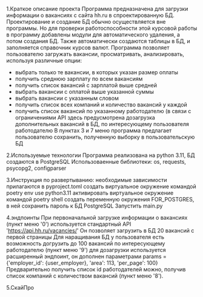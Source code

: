 1.Краткое описание проекта
Программа предназначена для загрузки информации о вакансиях с сайта hh.ru в спроектированную БД.
Проектирование и создание БД обычно осуществляется вне программы.
Но для проверки работоспособности этой курсовой работы в программу добавлены модули для 
автоматического удаления, а потом создания БД. Также автоматически создаются таблицы в БД, и 
заполняется справочник курсов валют.
Программа позволяет пользователю загружать вакансии, просматривать, анализировать, используя различные опции:
- выбрать только те вакансии, в которых указан размер оплаты
- получить среднюю зарплату по всем вакансиям
- получить список вакансий с зарплатой выше средней
- выбрать вакансии с оплатой выше указанной суммы
- выбрать вакансии с указанным словом
- получить список всех компаний и количество вакансий у каждой
- получить список вакансий по указанному работодателю (в связи с ограничениями API здесь предусмотрена дозагрузка
дополнительных вакансий в БД, по интересующему пользователя работодателю
В пунктах 3 и 7 меню программа предлагает пользователю сохранить, полученную выборку в пользовательскую БД

2.Используемые технологии
Программа реализована на python 3.11, БД создаются в PostgreSQL
Использоваенные библиотеки: os, requests, psycopg2, configparser

3.Инструкция по развертыванию:
необходимые зависимости прилагаются в pyproject.toml
создать виртуальное окружение командой poetry env use python3.11
активировать виртуальное окружение командой poetry shell
создать переменную окружения FOR_POSTGRES, в ней сохранить пароль к БД PostgreSQL
Запустить main.py

4.эндпоинты
При первоначальной загрузке информации о вакансиях (пункт меню '0') используется стандартный API 'https://api.hh.ru/vacancies/' 
Он позволяет загрузить в БД 20 вакансий с первой страницы
Для наращивания БД у пользователя есть возможность догрузить до 100 вакансий по интересующему работодателю (пункт меню '9')
для дозагрузки используется расширенный эндпоинт, он дополнен параметрами
params = {'employer_id': {user_employer}, 'area': 113, 'per_page': 100}
Предварительно получить список id работодателей можно, получив список компаний с количеством вакансий 
(пункт меню '8').

5.СкайПро



